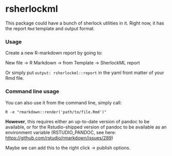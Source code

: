 # rsherlockml

This package could have a bunch of sherlock utilities in it. Right now, it has the report `Rmd` template and output format.

### Usage

Create a new R-markdown report by going to:

New file -> R Markdown -> from Template -> SherlockML report

Or simply put `output: rsherlockml::report` in the yaml front matter of your Rmd file.

### Command line usage

You can also use it from the command line, simply call:

`R -e "rmarkdown::render('path/to/file.Rmd')"`

**However**, this requires either an up-to-date version of pandoc to be available, or for the Rstudio-shipped version
of pandoc to be available as an environment variable (RSTUDIO_PANDOC, see here: https://github.com/rstudio/rmarkdown/issues/289)

Maybe we can add this to the right click -> publish options.
